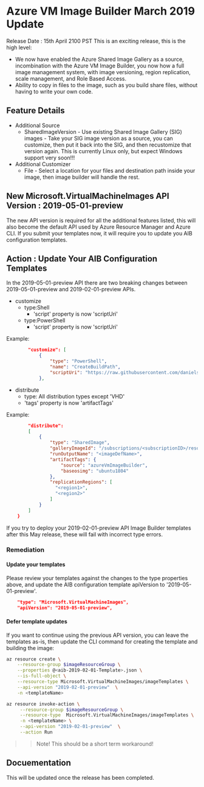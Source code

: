 # Azure VM Image Builder March 2019 Update

Release Date : 15th April 2100 PST
This is an exciting release, this is the high level:
* We now have enabled the Azure Shared Image Gallery as a source, incombination with the Azure VM Image Builder, you now how a full image management system, with image versioning, region replication, scale management, and Role Based Access. 
* Ability to copy in files to the image, such as you build share files, without having to write your own code.

## Feature Details
* Additional Source
    * SharedImageVersion - Use existing Shared Image Gallery (SIG) images - Take your SIG image version as a source, you can customize, then put it back into the SIG, and then recustomize that version again. This is currently Linux only, but expect Windows support very soon!!!
* Additional Customizer
    * File - Select a location for your files and destination path inside your image, then image builder will handle the rest.

## New Microsoft.VirtualMachineImages API Version : 2019-05-01-preview 
The new API version is required for all the additional features listed, this will also become the default API used by Azure Resource Manager and Azure CLI. If you submit your templates now, it will require you to update you AIB configuration templates.

## Action : Update Your AIB Configuration Templates
In the 2019-05-01-preview API there are two breaking changes between 2019-05-01-preview and 2019-02-01-preview APIs.

* customize 
    * type:Shell
        * 'script' property is now 'scriptUri'
    * type:PowerShell
        * 'script' property is now 'scriptUri'

Example:
```json
        "customize": [
            {
                "type": "PowerShell",
                "name": "CreateBuildPath",
                "scriptUri": "https://raw.githubusercontent.com/danielsollondon/azvmimagebuilder/master/testPsScript.ps1"
            },
```
        
* distribute
    * type: All distribution types except 'VHD'
    * 'tags' property is now 'artifactTags'

Example:
```json
        "distribute": 
        [
            {   
                "type": "SharedImage",
                "galleryImageId": "/subscriptions/<subscriptionID>/resourceGroups/<rgName>/providers/Microsoft.Compute/galleries/<sharedImageGalName>/images/<imageDefName>",
                "runOutputName": "<imageDefName>",
                "artifactTags": {
                    "source": "azureVmImageBuilder",
                    "baseosimg": "ubuntu1804"
                },
                "replicationRegions": [
                  "<region1>",
                  "<region2>"
                ]
            }
        ]
    }
```

If you try to deploy your 2019-02-01-preview API Image Builder templates after this May release, these will fail with incorrect type errors. 

### Remediation
#### Update your templates
Please review your templates against the changes to the type properties above, and update the AIB configuration template apiVersion to '2019-05-01-preview'. 

```json
    "type": "Microsoft.VirtualMachineImages",
    "apiVersion": "2019-05-01-preview",
```
#### Defer template updates
If you want to continue using the previous API version, you can leave the templates as-is, then update the CLI command for creating the template and building the image:

```bash
az resource create \
    --resource-group $imageResourceGroup \
    --properties @<aib-2019-02-01-Template>.json \
    --is-full-object \
    --resource-type Microsoft.VirtualMachineImages/imageTemplates \
    --api-version "2019-02-01-preview"  \
    -n <templateName>

az resource invoke-action \
     --resource-group $imageResourceGroup \
     --resource-type  Microsoft.VirtualMachineImages/imageTemplates \
     -n <templateName> \
     --api-version "2019-02-01-preview"  \
     --action Run 
```
>> Note! This should be a short term workaround!

## Docuementation
This will be updated once the release has been completed.